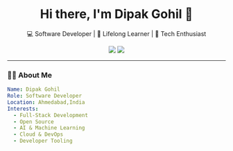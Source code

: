 <!-- Banner -->
<h1 align="center">Hi there, I'm Dipak Gohil 👋</h1>
<p align="center">
  💻 Software Developer | 🧠 Lifelong Learner | 🔧 Tech Enthusiast
</p>

<!-- Badges -->
<p align="center">
  <a href="https://linkedin.com/in/dipak-gohil-619b971b3" target="_blank"><img src="https://img.shields.io/badge/LinkedIn-0077B5?style=for-the-badge&logo=linkedin&logoColor=white"/></a>
  <a href="dipakdg1506@gmail.com"><img src="https://img.shields.io/badge/Email-D14836?style=for-the-badge&logo=gmail&logoColor=white"/></a>
</p>

---

### 👨‍💻 About Me

```yaml
Name: Dipak Gohil
Role: Software Developer
Location: Ahmedabad,India
Interests:
  - Full-Stack Development
  - Open Source
  - AI & Machine Learning
  - Cloud & DevOps
  - Developer Tooling
